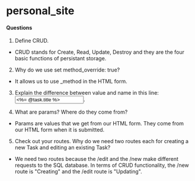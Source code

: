 # personal_site

#### Questions

1. Define CRUD.
  * CRUD stands for Create, Read, Update, Destroy and they are the four basic functions of persistant storage.

2. Why do we use set method_override: true?
  * It allows us to use _method in the HTML form.

3. Explain the difference between value and name in this line: <input type='text' name='task[title]' value="<%= @task.title %>"/>.

4. What are params? Where do they come from?
  * Params are values that we get from our HTML form. They come from our HTML form when it is submitted.

5. Check out your routes. Why do we need two routes each for creating a new Task and editing an existing Task?
  * We need two routes because the /edit and the /new make different requests to the SQL database. In terms of CRUD functionality, the /new route is "Creating" and the /edit route is "Updating".
